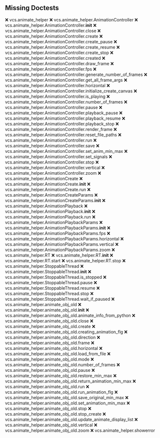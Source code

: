 Missing Doctests
----------------
:x:    vcs.animate_helper
:x:    vcs.animate_helper.AnimationController
:x:    vcs.animate_helper.AnimationController.__init__
:x:    vcs.animate_helper.AnimationController.close
:x:    vcs.animate_helper.AnimationController.create
:x:    vcs.animate_helper.AnimationController.create_pause
:x:    vcs.animate_helper.AnimationController.create_resume
:x:    vcs.animate_helper.AnimationController.create_stop
:x:    vcs.animate_helper.AnimationController.created
:x:    vcs.animate_helper.AnimationController.draw_frame
:x:    vcs.animate_helper.AnimationController.fps
:x:    vcs.animate_helper.AnimationController.generate_number_of_frames
:x:    vcs.animate_helper.AnimationController.get_all_frame_args
:x:    vcs.animate_helper.AnimationController.horizontal
:x:    vcs.animate_helper.AnimationController.initialize_create_canvas
:x:    vcs.animate_helper.AnimationController.is_playing
:x:    vcs.animate_helper.AnimationController.number_of_frames
:x:    vcs.animate_helper.AnimationController.pause
:x:    vcs.animate_helper.AnimationController.playback_pause
:x:    vcs.animate_helper.AnimationController.playback_resume
:x:    vcs.animate_helper.AnimationController.playback_stop
:x:    vcs.animate_helper.AnimationController.render_frame
:x:    vcs.animate_helper.AnimationController.reset_file_paths
:x:    vcs.animate_helper.AnimationController.run
:x:    vcs.animate_helper.AnimationController.save
:x:    vcs.animate_helper.AnimationController.set_anim_min_max
:x:    vcs.animate_helper.AnimationController.set_signals
:x:    vcs.animate_helper.AnimationController.stop
:x:    vcs.animate_helper.AnimationController.vertical
:x:    vcs.animate_helper.AnimationController.zoom
:x:    vcs.animate_helper.AnimationCreate
:x:    vcs.animate_helper.AnimationCreate.__init__
:x:    vcs.animate_helper.AnimationCreate.run
:x:    vcs.animate_helper.AnimationCreateParams
:x:    vcs.animate_helper.AnimationCreateParams.__init__
:x:    vcs.animate_helper.AnimationPlayback
:x:    vcs.animate_helper.AnimationPlayback.__init__
:x:    vcs.animate_helper.AnimationPlayback.run
:x:    vcs.animate_helper.AnimationPlaybackParams
:x:    vcs.animate_helper.AnimationPlaybackParams.__init__
:x:    vcs.animate_helper.AnimationPlaybackParams.fps
:x:    vcs.animate_helper.AnimationPlaybackParams.horizontal
:x:    vcs.animate_helper.AnimationPlaybackParams.vertical
:x:    vcs.animate_helper.AnimationPlaybackParams.zoom
:x:    vcs.animate_helper.RT
:x:    vcs.animate_helper.RT.__init__
:x:    vcs.animate_helper.RT.start
:x:    vcs.animate_helper.RT.stop
:x:    vcs.animate_helper.StoppableThread
:x:    vcs.animate_helper.StoppableThread.__init__
:x:    vcs.animate_helper.StoppableThread.is_stopped
:x:    vcs.animate_helper.StoppableThread.pause
:x:    vcs.animate_helper.StoppableThread.resume
:x:    vcs.animate_helper.StoppableThread.stop
:x:    vcs.animate_helper.StoppableThread.wait_if_paused
:x:    vcs.animate_helper.animate_obj_old
:x:    vcs.animate_helper.animate_obj_old.__init__
:x:    vcs.animate_helper.animate_obj_old.animate_info_from_python
:x:    vcs.animate_helper.animate_obj_old.close
:x:    vcs.animate_helper.animate_obj_old.create
:x:    vcs.animate_helper.animate_obj_old.creating_animation_flg
:x:    vcs.animate_helper.animate_obj_old.direction
:x:    vcs.animate_helper.animate_obj_old.frame
:x:    vcs.animate_helper.animate_obj_old.horizontal
:x:    vcs.animate_helper.animate_obj_old.load_from_file
:x:    vcs.animate_helper.animate_obj_old.mode
:x:    vcs.animate_helper.animate_obj_old.number_of_frames
:x:    vcs.animate_helper.animate_obj_old.pause
:x:    vcs.animate_helper.animate_obj_old.restore_min_max
:x:    vcs.animate_helper.animate_obj_old.return_animation_min_max
:x:    vcs.animate_helper.animate_obj_old.run
:x:    vcs.animate_helper.animate_obj_old.run_animation_flg
:x:    vcs.animate_helper.animate_obj_old.save_original_min_max
:x:    vcs.animate_helper.animate_obj_old.set_animation_min_max
:x:    vcs.animate_helper.animate_obj_old.stop
:x:    vcs.animate_helper.animate_obj_old.stop_create
:x:    vcs.animate_helper.animate_obj_old.update_animate_display_list
:x:    vcs.animate_helper.animate_obj_old.vertical
:x:    vcs.animate_helper.animate_obj_old.zoom
:x:    vcs.animate_helper.showerror
